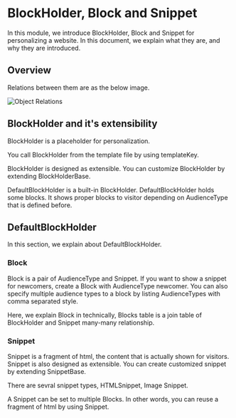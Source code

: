 # BlockHolder, Block and Snippet

In this module, we introduce BlockHolder, Block and Snippet for personalizing a website.
In this document, we explain what they are, and why they are introduced.

## Overview

Relations between them are as the below image.

![Object Relations](https://github.com/yukiawano/sscpmodule/raw/master/docs/img/ObjectRelations.png)

## BlockHolder and it's extensibility

BlockHolder is a placeholder for personalization.

You call BlockHolder from the template file by using templateKey.

BlockHolder is designed as extensible.
You can customize BlockHolder by extending BlockHolderBase.

DefaultBlockHolder is a built-in BlockHolder.
DefaultBlockHolder holds some blocks.
It shows proper blocks to visitor depending on AudienceType that is defined before.

## DefaultBlockHolder

In this section, we explain about DefaultBlockHolder.

### Block

Block is a pair of AudienceType and Snippet.
If you want to show a snippet for newcomers, create a Block with AudienceType newcomer.
You can also specify multiple audience types to a block by listing AudienceTypes with comma separated style.

Here, we explain Block in technically, Blocks table is a join table of BlockHolder and Snippet many-many relationship.

### Snippet

Snippet is a fragment of html, the content that is actually shown for visitors.
Snippet is also designed as extensible.
You can create customized snippet by extending SnippetBase.

There are sevral snippet types, HTMLSnippet, Image Snippet.

A Snippet can be set to multiple Blocks.
In other words, you can reuse a fragment of html by using Snippet.